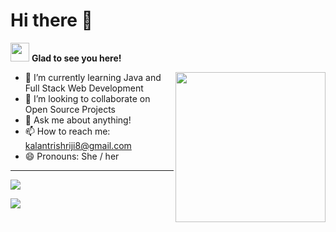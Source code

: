 # Hi there 👋



<img src="https://user-images.githubusercontent.com/42779746/144641650-66286e23-31a7-4047-938d-4735f8be9ecd.gif" width="30" height="30" /> **Glad to see you here!** 

<img align="right" width="240" height="240" src="https://user-images.githubusercontent.com/42779746/144643562-2d1a59e5-cdaa-42c0-b01a-1ec9122e35c6.gif">

- 🌱 I’m currently learning Java and Full Stack Web Development
- 👯 I’m looking to collaborate on Open Source Projects
- 💬 Ask me about anything!
- 📫 How to reach me: kalantrishriji8@gmail.com
- 😄 Pronouns: She / her

---
<!--  gmail icons-->
<!-- [<img height="32" width="32" src="https://cdn.jsdelivr.net/npm/simple-icons@v6/icons/gmail.svg" />](kalantrishriji8@gmail.com)
[<img height="32" width="32" src="https://unpkg.com/simple-icons@v6/icons/gmail.svg" />](kalantrishriji8@gmail.com) -->

<!--  languages status -->
<!-- [![Top Langs](https://github-readme-stats.vercel.app/api/top-langs/?username=shrikanta8)](https://github.com/anuraghazra/github-readme-stats) -->


<!-- <p align ="center"> -->
  <img src="https://github-readme-stats.vercel.app/api?username=shrikanta8&hide=stars&show_icons=true&theme=aura" />
<!--   <img width="48%" src="https://github-readme-stats.vercel.app/api?username=shrikanta8&hide=stars&show_icons=true&theme=aura" /> -->
<!-- </p> -->

![](https://komarev.com/ghpvc/?username=shrikanta8&style=plastic)


<!--
**shrikanta8/shrikanta8** is a ✨ _special_ ✨ repository because its `README.md` (this file) appears on your GitHub profile.

Here are some ideas to get you started:

- 🔭 I’m currently working on ...
- D🌱 I’m currently learning ...

-🤔 I’m looking for help with ... finding projects to contribute to! 
- D💬 Ask me about ...
- D📫 How to reach me: ...
- D😄 Pronouns: ...
- ⚡ Fun fact: ...
-->
